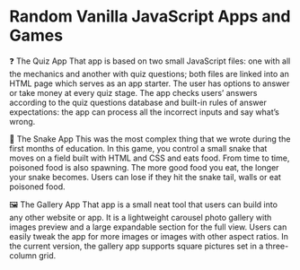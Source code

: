# Random Vanilla JavaScript Apps and Games
❓ The Quiz App
That app is based on two small JavaScript files: one with all the mechanics and another with quiz questions; both files are linked into an HTML page which serves as an app starter. The user has options to answer or take money at every quiz stage. The app checks users’ answers according to the quiz questions database and built-in rules of answer expectations: the app can process all the incorrect inputs and say what’s wrong.

🐍 The Snake App
This was the most complex thing that we wrote during the first months of education. In this game, you control a small snake that moves on a field built with HTML and CSS and eats food. From time to time, poisoned food is also spawning. The more good food you eat, the longer your snake becomes. Users can lose if they hit the snake tail, walls or eat poisoned food.

🖼️ The Gallery App
That app is a small neat tool that users can build into any other website or app. It is a lightweight carousel photo gallery with images preview and a large expandable section for the full view. Users can easily tweak the app for more images or images with other aspect ratios. In the current version, the gallery app supports square pictures set in a three-column grid.
